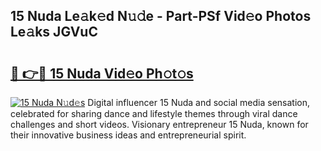 ## 15 Nuda Le𝚊k𝚎d N𝚞𝚍e - Part-PSf Vid𝚎o Photos Le𝚊ks JGVuC

# <h2><a href="http://fbfzkm8.evod.top/?m=15+Nuda">🔗 👉🔴 15 Nuda Vid𝚎o Ph𝚘t𝚘s</a></h2>

[![15 Nuda N𝚞d𝚎s](https://i.imgur.com/8V9OHl7.gif)](http://fbfzkm8.evod.top/?m=15+Nuda)
Digital influencer 15 Nuda and social media sensation, celebrated for sharing dance and lifestyle themes through viral dance challenges and short videos. Visionary entrepreneur 15 Nuda, known for their innovative business ideas and entrepreneurial spirit. 
